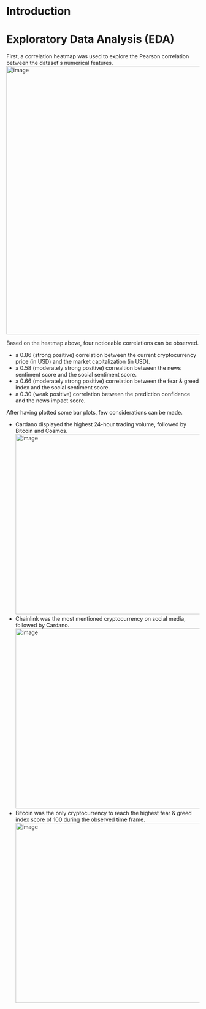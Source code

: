 # Introduction 




# Exploratory Data Analysis (EDA)

First, a correlation heatmap was used to explore the Pearson correlation between the dataset's numerical features. <img width="800" height="700" alt="image" src="https://github.com/user-attachments/assets/dc25bfe3-8d8f-4b3a-aeae-14abc01eb4cb" />

Based on the heatmap above, four noticeable correlations can be observed.
* a 0.86 (strong positive) correlation between the current cryptocurrency price (in USD) and the market capitalization (in USD).
* a 0.58 (moderately strong positive) correaltion between the news sentiment score and the social sentiment score.
* a 0.66 (moderately strong positive) correlation between the fear & greed index and the social sentiment score.
* a 0.30 (weak positive) correlation between the prediction confidence and the news impact score.

After having plotted some bar plots, few considerations can be made. 
* Cardano displayed the highest 24-hour trading volume, followed by Bitcoin and Cosmos. <img width="630" height="470" alt="image" src="https://github.com/user-attachments/assets/69b29213-174c-4b3c-8bc8-ef83827aa112" />
* Chainlink was the most mentioned cryptocurrency on social media, followed by Cardano. <img width="630" height="470" alt="image" src="https://github.com/user-attachments/assets/df947b1e-70f0-41ec-a8d1-15e45acea66e" />
* Bitcoin was the only cryptocurrency to reach the highest fear & greed index score of 100 during the observed time frame. <img width="630" height="470" alt="image" src="https://github.com/user-attachments/assets/61405c71-f197-47fa-9108-b5f7a1c6fc29" />
